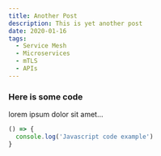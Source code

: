 ```yaml
---
title: Another Post
description: This is yet another post
date: 2020-01-16
tags:
  - Service Mesh
  - Microservices
  - mTLS
  - APIs
---
```


### Here is some code

lorem ipsum dolor sit amet...

``` javascript
() => {
  console.log('Javascript code example')
}
```